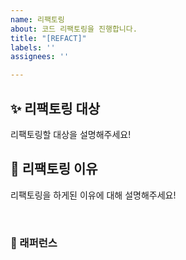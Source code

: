```yaml
---
name: 리팩토링
about: 코드 리팩토링을 진행합니다.
title: "[REFACT]"
labels: ''
assignees: ''

---
```


## ✨ 리팩토링 대상
리팩토링할 대상을 설명해주세요!

## 📢 리팩토링 이유
리팩토링을 하게된 이유에 대해 설명해주세요!

<br>

### 📕 래퍼런스
